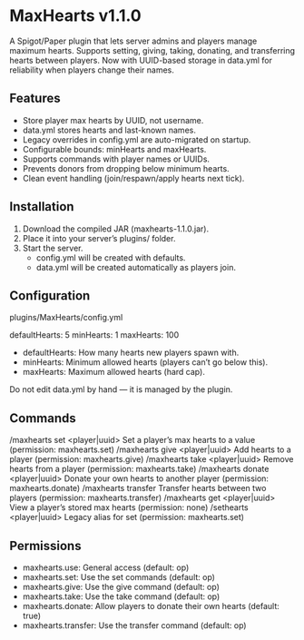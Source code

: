 # MaxHearts v1.1.0

A Spigot/Paper plugin that lets server admins and players manage maximum hearts.
Supports setting, giving, taking, donating, and transferring hearts between players.
Now with UUID-based storage in data.yml for reliability when players change their names.

## Features
- Store player max hearts by UUID, not username.
- data.yml stores hearts and last-known names.
- Legacy overrides in config.yml are auto-migrated on startup.
- Configurable bounds: minHearts and maxHearts.
- Supports commands with player names or UUIDs.
- Prevents donors from dropping below minimum hearts.
- Clean event handling (join/respawn/apply hearts next tick).

## Installation
1. Download the compiled JAR (maxhearts-1.1.0.jar).
2. Place it into your server’s plugins/ folder.
3. Start the server.
   - config.yml will be created with defaults.
   - data.yml will be created automatically as players join.

## Configuration
plugins/MaxHearts/config.yml

defaultHearts: 5
minHearts: 1
maxHearts: 100

- defaultHearts: How many hearts new players spawn with.
- minHearts: Minimum allowed hearts (players can’t go below this).
- maxHearts: Maximum allowed hearts (hard cap).

Do not edit data.yml by hand — it is managed by the plugin.

## Commands

/maxhearts set <player|uuid> <hearts> Set a player’s max hearts to a value (permission: maxhearts.set)
/maxhearts give <player|uuid> <amount> Add hearts to a player (permission: maxhearts.give)
/maxhearts take <player|uuid> <amount> Remove hearts from a player (permission: maxhearts.take)
/maxhearts donate <player|uuid> <amount> Donate your own hearts to another player (permission: maxhearts.donate)
/maxhearts transfer <from> <to> <amount> Transfer hearts between two players (permission: maxhearts.transfer)
/maxhearts get <player|uuid> View a player’s stored max hearts (permission: none)
/sethearts <player|uuid> <hearts> Legacy alias for set (permission: maxhearts.set)

## Permissions
- maxhearts.use: General access (default: op)
- maxhearts.set: Use the set commands (default: op)
- maxhearts.give: Use the give command (default: op)
- maxhearts.take: Use the take command (default: op)
- maxhearts.donate: Allow players to donate their own hearts (default: true)
- maxhearts.transfer: Use the transfer command (default: op)
